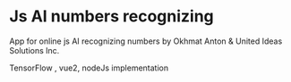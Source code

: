 # Js AI numbers recognizing

App for online js AI recognizing numbers 
by Okhmat Anton & United Ideas Solutions Inc.

TensorFlow , vue2, nodeJs implementation